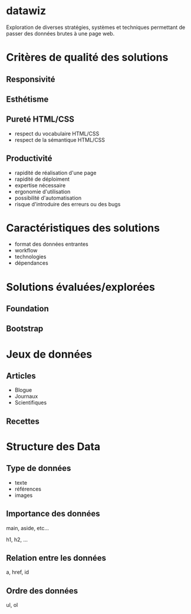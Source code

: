 # datawiz

Exploration de diverses stratégies, systèmes et techniques permettant de passer des données brutes à une page web.

# Critères de qualité des solutions

## Responsivité

## Esthétisme

## Pureté HTML/CSS

- respect du vocabulaire HTML/CSS
- respect de la sémantique HTML/CSS


## Productivité

- rapidité de réalisation d'une page
- rapidité de déploiment
- expertise nécessaire
- ergonomie d'utilisation
- possibilité d'automatisation
- risque d'introduire des erreurs ou des bugs

# Caractéristiques des solutions

- format des données entrantes
- workflow
- technologies
- dépendances

# Solutions évaluées/explorées

## Foundation

## Bootstrap


# Jeux de données

## Articles

 - Blogue
 - Journaux
 - Scientifiques

## Recettes


# Structure des Data

## Type de données

 - texte
 - références
 - images

## Importance des données

main, aside, etc...

h1, h2, ...

## Relation entre les données

a, href, id

## Ordre des données

ul, ol
